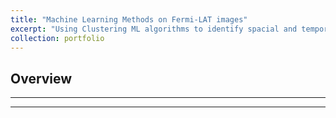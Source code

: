 ```yaml
---
title: "Machine Learning Methods on Fermi-LAT images"
excerpt: "Using Clustering ML algorithms to identify spacial and temporal clusters in High Energy Sky."
collection: portfolio
---
```


## Overview

          
---




---



